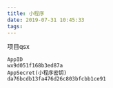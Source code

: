 ```yaml
---
title: 小程序
date: 2019-07-31 10:45:33
tags:
---
```

项目qsx
    
    AppID
    wx9d051f168b3ed87a
    AppSecret(小程序密钥)
    da76bcdb13fa476d26c803bfcbb1ce91
